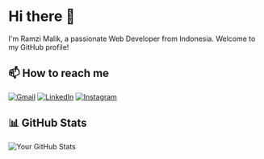 # Hi there 👋

I'm Ramzi Malik, a passionate Web Developer from Indonesia. Welcome to my GitHub profile!

## 📫 How to reach me

[![Gmail](https://img.shields.io/badge/-Gmail-D14836?style=for-the-badge&logo=gmail&logoColor=white)](mailto:ramzimalik@gmail.com)
[![LinkedIn](https://img.shields.io/badge/-LinkedIn-0077B5?style=for-the-badge&logo=linkedin&logoColor=white)](https://www.linkedin.com/in/ramzimalik)
[![Instagram](https://img.shields.io/badge/-Instagram-E4405F?style=for-the-badge&logo=instagram&logoColor=white)](https://www.instagram.com/ramziii.z/)

## 📊 GitHub Stats

![Your GitHub Stats](https://github-readme-stats.vercel.app/api?username=yourusername&show_icons=true&theme=radical)

<!--
**RamziMalik/RamziMalik** is a ✨ _special_ ✨ repository because its `README.md` (this file) appears on your GitHub profile.

Here are some ideas to get you started:

- 🔭 I’m currently working on ...
- 🌱 I’m currently learning ...
- 👯 I’m looking to collaborate on ...
- 🤔 I’m looking for help with ...
- 💬 Ask me about ...
- 📫 How to reach me: ...
- 😄 Pronouns: ...
- ⚡ Fun fact: ...
-->

